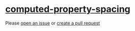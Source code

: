 [computed-property-spacing](https://eslint.org/docs/rules/computed-property-spacing)
====================================================================================
Please [open an issue](https://github.com/rasenplanscher/eslint-config-rasenplanscher/issues/new)
or [create a pull request](https://github.com/rasenplanscher/eslint-config-rasenplanscher/edit/main/src/rules-configurations/eslint/computed-property-spacing.md)
